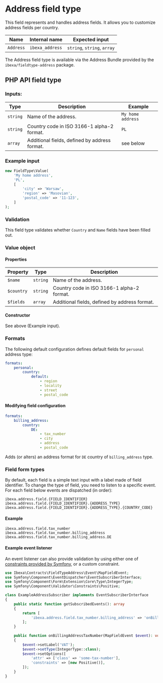 # Address field type

This field represents and handles address fields.
It allows you to customize address fields per country.

| Name      | Internal name   | Expected input              |
|-----------|-----------------|-----------------------------|
| `Address` | `ibexa_address` | `string`, `string`, `array` |

The Address field type is available via the Address Bundle
provided by the `ibexa/fieldtype-address` package.

## PHP API field type

### Inputs:

| Type     | Description                                   | Example           |
|----------|-----------------------------------------------|-------------------|
| `string` | Name of the address.                          | `My home address` |
| `string` | Country code in ISO 3166-1 alpha-2 format.    | `PL`              |
| `array`  | Additional fields, defined by address format. | see below         |

### Example input

```php
new FieldType\Value(
    'My home address',
    'PL',
    [
        'city' => 'Warsaw',
        'region' => 'Masovian',
        'postal_code' => '11-123',
    ]
);
```

### Validation

This field type validates whether `Country` and `Name` fields have been filled out.

### Value object

#### Properties

| Property   | Type     | Description                                   |
|------------|----------|-----------------------------------------------|
| `$name`    | `string` | Name of the address.                          |
| `$country` | `string` | Country code in ISO 3166-1 alpha-2 format.    |
| `$fields`  | `array`  | Additional fields, defined by address format. |

#### Constructor

See above (Example input).

### Formats

The following default configuration defines default fields for `personal` address type:

```yaml
formats:
    personal:
        country:
            default:
                - region
                - locality
                - street
                - postal_code
```

#### Modifying field configuration

```yaml
formats:
    billing_address:
        country:
            DE:
                - tax_number
                - city
                - address
                - postal_code
```

Adds (or alters) an address format for `DE` country of `billing_address` type.

### Field form types

By default, each field is a simple text input with a label made of field identifier.
To change the type of field, you need to listen to a specific event.
For each field below events are dispatched (in order):

```
ibexa.address.field.{FIELD_IDENTIFIER}
ibexa.address.field.{FIELD_IDENTIFIER}.{ADDRESS_TYPE}
ibexa.address.field.{FIELD_IDENTIFIER}.{ADDRESS_TYPE}.{COUNTRY_CODE}
```

#### Example

```
ibexa.address.field.tax_number
ibexa.address.field.tax_number.billing_address
ibexa.address.field.tax_number.billing_address.DE
```

#### Example event listener

An event listener can also provide validation by using either one of [constraints provided by Symfony](https://symfony.com/doc/current/validation.html#supported-constraints),
or a custom constraint.

```php
use Ibexa\Contracts\FieldTypeAddress\Event\MapFieldEvent;
use Symfony\Component\EventDispatcher\EventSubscriberInterface;
use Symfony\Component\Form\Extension\Core\Type\IntegerType;
use Symfony\Component\Validator\Constraints\Positive;

class ExampleAddressSubscriber implements EventSubscriberInterface
{
    public static function getSubscribedEvents(): array
    {
        return [
            'ibexa.address.field.tax_number.billing_address' => 'onBillingAddressTaxNumber',
        ];
    }
    
    public function onBillingAddressTaxNumber(MapFieldEvent $event): void
    {
        $event->setLabel('VAT');
        $event->setType(IntegerType::class);
        $event->setOptions([
            'attr' => ['class' => 'some-tax-number'],
            'constraints' => [new Positive()],
        ]);
    }
}
```
